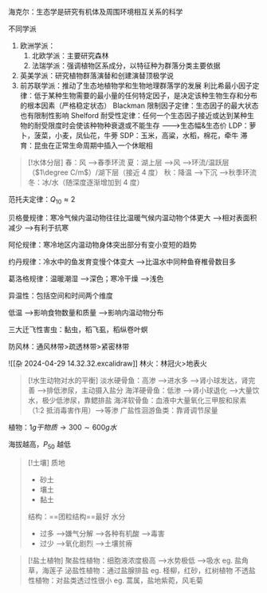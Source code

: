 海克尔：生态学是研究有机体及周围环境相互关系的科学

不同学派

1. 欧洲学派：
	1. 北欧学派：主要研究森林
	2. 法瑞学派：强调植物区系成分，以特征种为群落分类主要依据
2. 英美学派：研究植物群落演替和创建演替顶极学说
3. 前苏联学派：推动了生态地植物学和生物地理群落学的发展
利比希最小因子定律：低于某种生物需要的最小量的任何特定因子，是决定该种生物生存和分布的根本因素（严格稳定状态）
Blackman 限制因子定律：生态因子的最大状态也有限制性影响
Shelford 耐受性定律：任何一个生态因子接近或达到某种生物的耐受限度时会使该种物种衰退或不能生存 --->生态幅&生态价
LDP：萝卜，菠菜，小麦，凤仙花，牛蒡
SDP：玉米，高粱，水稻，棉花，牵牛
滞育：昆虫在正常生命周期中插入一个休眠相

>[!水体分层]
>春：风 -->春季环流
>夏：湖上层 -->风 -->环流/温跃层（$1\degree C/m$）/湖下层（接近 4 度）
>秋：降温 -->下沉 -->秋季环流
>冬：冰/水（随深度逐渐增加到 4 度）

范托夫定律：$Q_{10}\approx 2$

贝格曼规律：寒冷气候内温动物往往比温暖气候内温动物个体更大 -->相对表面积减少 -->有利于抗寒

阿伦规律：寒冷地区内温动物身体突出部分有变小变短的趋势

约丹规律：冷水中的鱼发育变慢个体变大 -->比温水中同种鱼脊椎骨数目多

葛洛格规律：温暖潮湿 -->深色；寒冷干燥 -->浅色

异温性：包括空间和时间两个维度

低温 -->影响食物数量和质量 -->影响内温动物分布

三大迁飞性害虫：黏虫，稻飞虱，稻纵卷叶螟

防风林：通风林带>疏透林带>紧密林带

![[杂 2024-04-29 14.32.32.excalidraw]] 林火：林冠火>地表火

>[!水生动物对水的平衡]
>淡水硬骨鱼：高渗 -->进水多 -->肾小球发达，肾完善 -->排低渗尿，主动摄入盐分
>海洋硬骨鱼：低渗 -->肾小球退化 -->大量饮水，极少低渗尿，靠鳃排盐
>海洋软骨鱼：血液中大量氧化三甲胺和尿素（1:2 抵消毒害作用）-->等渗
>广盐性洄游鱼类：靠肾调节尿量

植物：$1g干物质\rightarrow 300\sim600g水$

海拔越高，$P_{50}$ 越低

>[!土壤]
>质地
>- 砂土
>- 壤土
>- 黏土
>
>结构：==团粒结构==最好
>水分
>- 过多 -->嫌气分解 -->各种有机酸 -->毒害
>- 过少 -->氧化剧烈 -->土壤贫瘠

>[!盐土植物]
>聚盐性植物：细胞液浓度极高 -->水势极低 -->吸水 eg. 盐角草，海莲子
>泌盐性植物：通过盐腺排盐 eg. 柽柳，红砂，红树植物
>不透盐性植物：对盐类透过性很小 eg. 蒿属，盐地紫菀，风毛菊
